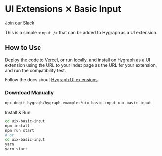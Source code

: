 # UI Extensions ⨯ Basic Input

[Join our Slack](https://slack.hygraph.com)

This is a simple `<input />` that can be added to Hygraph as a UI extension.

## How to Use

Deploy the code to Vercel, or run locally, and install on Hygraph as a UI extension using the URL to your index page as the URL for your extension, and run the compatibility test.

Follow the docs about [Hygraph UI extensions](https://hygraph.com/docs/ui-extensions).

### Download Manually

```bash
npx degit hygraph/hygraph-examples/uix-basic-input uix-basic-input
```

Install & Run:

```bash
cd uix-basic-input
npm install
npm run start
# or
cd uix-basic-input
yarn
yarn start
```
